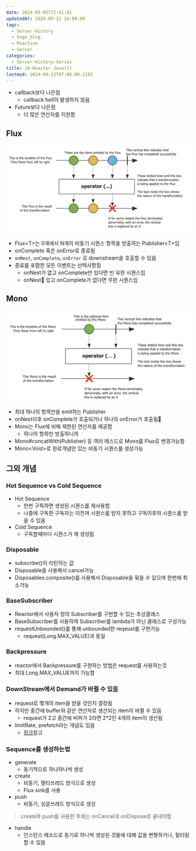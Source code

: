 ```yaml
---
date: 2024-03-05T22:41:01
updatedAt: 2024-09-22 16:08:09
tags:
  - Server-History
  - hugo_blog
  - Reactive
  - Server
categories:
  - Server-History-Series
title: 10-Reactor Java(1)
lastmod: 2024-09-22T07:08:09.219Z
---
```

* callback보다 나은점
  * callback hell이 발생하지 않음
* Future보다 나은점
  * 더 많은 연산자를 지원함

## Flux

![Pasted image 20231208223306](/image/real-resource-image/Pasted%20image%2020231208223306.png)

* Flux\<T>는 0개에서 N개의 비동기 시퀀스 항목을 방출하는 Publisher\<T>임
* onComplete 혹은 onError로 종료됨
* `onNext`, `onComplete`, `onError` 로 downstream을 호출할 수 있음
* 종료를 포함한 모든 이벤트는 선택사항힘
  * onNext가 없고 onComplete만 있다면 빈 유한 시퀀스임
  * onNext 있고 onComplete가 없다면 무한 시퀀스임

## Mono

![Pasted image 20231208224210](/image/real-resource-image/Pasted%20image%2020231208224210.png)

* 최대 하나의 항목만을 emit하는 Publisher
* onNext이후 onComplete가 호출되거나 하나의 onError가 호출됨
* Mono는 Flux에 비해 제한된 연산자를 제공함
  * 하나의 항목만 방출하니까
* Mono#concatWith(Publisher) 등 여러 메스드로 Mono를 Flux로 변경가능함
* Mono\<Void>로 완료개념만 있는 비동기 시퀀스를 생성가능

## 그외 개념

### Hot Sequence vs Cold Sequence

* Hot Sequence
  * 한번 구독하면 생성된 시퀀스를 재사용함
  * 나중에 구독한 구독자는 이전꺼 시퀀스를 받지 못하고 구독이후의 시퀀스를 받을 수 있음
* Cold Sequence
  * 구독할때마다 시퀀스가 재 생성됨

### Disposable

* subscribe()이 리턴하는 값
* Disposable을 사용해서 cancel가능
* Disposables.composite()를 사용해서 Disposable을 묶을 수 있으며 한번에 취소가능

### BaseSubscriber

* Reactor에서 사용자 정의 Subscriber를 구현할 수 있는 추상클래스
* BaseSubscriber를 사용하여 Subscriber를 lambda가 아닌 클래스로 구성가능
* requestUnbounded()를 통해 unbounded한 reqeust를 구현가능
  * request(Long.MAX\_VALUE)과 동일

### Backpressure

* reactor에서 Backpressure를 구현하는 방법은 request를 사용하는것
* 최대 Long.MAX\_VALUE까지 가능함

### DownStream에서 Demand가 바뀔 수 있음

* request로 몇개의 item을 받을 것인지 결정됨
* 하지만 중간에 buffer와 같은 연산자로 생산되는 item이 바뀔 수 있음
  * request가 2고 중간에 버퍼가 2라면 2\*2인 4개의 item이 생산됨
* limitRate, prefetch라는 개념도 있음
  * [링크](https://projectreactor.io/docs/core/release/reference/#_operators_that_change_the_demand_from_downstream)참고

### Sequence를 생성하는법

* generate
  * 동기적으로 하나하나씩 생성
* create
  * 비동기, 멀티쓰레드 방식으로 생성
  * Flux sink를 사용
* push
  * 비동기, 싱글쓰레드 방식으로 생성

> create와 push를 사용한 후에는 onCancel과 onDispose로 끝내야함

* handle
  * 인스턴스 메소드로 동기로 하나씩 생성된 것들에 대해 값을 변형하거나, 필터링할 수 있음
